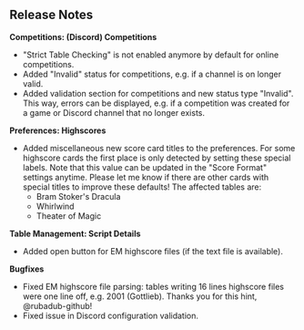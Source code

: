 ## Release Notes


**Competitions: (Discord) Competitions**

- "Strict Table Checking" is not enabled anymore by default for online competitions.
- Added "Invalid" status for competitions, e.g. if a channel is on longer valid.
- Added validation section for competitions and new status type "Invalid". This way, errors can be displayed, e.g. if a competition was created for a game or Discord channel that no longer exists.

**Preferences: Highscores**

- Added miscellaneous new score card titles to the preferences. For some highscore cards the first place is only detected by setting these special labels. Note that this value can be updated in the "Score Format" settings anytime. Please let me know if there are other cards with special titles to improve these defaults! The affected tables are:
  - Bram Stoker's Dracula
  - Whirlwind
  - Theater of Magic

**Table Management: Script Details**

- Added open button for EM highscore files (if the text file is available).

**Bugfixes**

- Fixed EM highscore file parsing: tables writing 16 lines highscore files were one line off, e.g. 2001 (Gottlieb). Thanks you for this hint, @rubadub-github!
- Fixed issue in Discord configuration validation.
